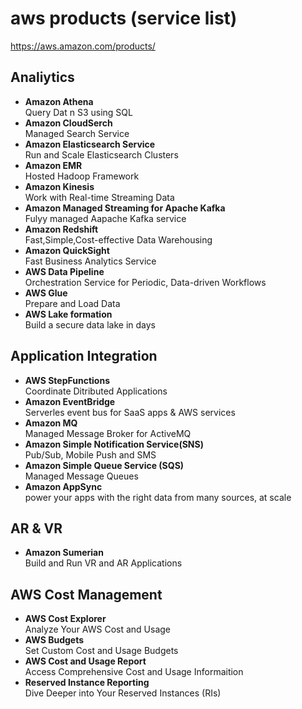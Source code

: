# aws products (service list)


https://aws.amazon.com/products/



Analiytics
--

- **Amazon Athena**  
Query Dat n S3 using SQL
- **Amazon CloudSerch**  
Managed Search Service
- **Amazon Elasticsearch Service**  
Run and Scale Elasticsearch Clusters
- **Amazon EMR**  
Hosted Hadoop Framework
- **Amazon Kinesis**  
Work with Real-time Streaming Data
- **Amazon Managed Streaming for Apache Kafka**  
Fulyy managed Aapache Kafka service
- **Amazon Redshift**  
Fast,Simple,Cost-effective Data Warehousing
- **Amazon QuickSight**  
Fast Business Analytics Service
- **AWS Data Pipeline**  
Orchestration Service for Periodic, Data-driven Workflows
- **AWS Glue**  
Prepare and Load Data
- **AWS Lake formation**  
Build a secure data lake in days


Application Integration
--

- **AWS StepFunctions**  
Coordinate Ditributed Applications
- **Amazon EventBridge**  
Serverles event bus for SaaS apps & AWS services
- **Amazon MQ**  
Managed Message Broker for ActiveMQ
- **Amazon Simple Notification Service(SNS)**  
Pub/Sub, Mobile Push and SMS
- **Amazon Simple Queue Service (SQS)**  
Managed Message Queues
- **Amazon AppSync**  
power your apps with the right data from many sources, at scale

AR & VR
--
- **Amazon Sumerian**  
Build and Run VR and AR Applications

AWS Cost Management
--
- **AWS Cost Explorer**  
Analyze Your AWS Cost and Usage
- **AWS Budgets**  
Set Custom Cost and Usage Budgets
- **AWS Cost and Usage Report**  
Access Comprehensive Cost and Usage Informaition
- **Reserved Instance Reporting**  
Dive Deeper into Your Reserved Instances (RIs)
